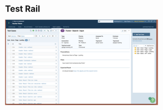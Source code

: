 # Test Rail

![alt text](https://github.com/alexpeaceca/testing_patterns/blob/main/assets/testrail-sample.png)
